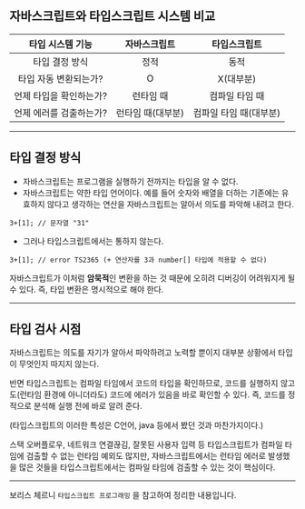 ## 자바스크립트와 타입스크립트 시스템 비교

| 타입 시스템 기능 | 자바스크립트 | 타입스크립트 |
| :---: | :---: | :---: |
| 타입 결정 방식 | 정적 | 동적 |
| 타입 자동 변환되는가? | O | X(대부분)
| 언제 타입을 확인하는가? | 런타임 때 | 컴파일 타임 때
| 언제 에러를 검출하는가? | 런타임 때(대부분) | 컴파일 타임 때(대부분)

---
## 타입 결정 방식
- 자바스크립트는 프로그램을 실행하기 전까지는 타입을 알 수 없다.
- 자바스크립트는 약한 타입 언어이다. 예를 들어 숫자와 배열을 더하는 기존에는 유효하지 않다고 생각하는 연산을 자바스크립트는 알아서 의도를 파악해 내려고 한다.
```JS
3+[1]; // 문자열 "31"
```
- 그러나 타입스크립트에서는 통하지 않는다.
```TS
3+[1]; // error TS2365 (+ 연산자를 3과 number[] 타입에 적용할 수 없다)
```

자바스크립트가 이처럼 **암묵적**인 변환을 하는 것 때문에 오히려 디버깅이 어려워지게 될 수 있다. 즉, 타입 변환은 명시적으로 해야 한다.

---
## 타입 검사 시점
자바스크립트는 의도를 자기가 알아서 파악하려고 노력할 뿐이지 대부분 상황에서 타입이 무엇인지 따지지 않는다.

반면 타입스크립트는 컴파일 타임에서 코드의 타입을 확인하므로, 코드를 실행하지 않고도(런타임 환경에 아니더라도) 코드에 에러가 있음을 바로 확인할 수 있다. 즉, 코드를 정적으로 분석해 실행 전에 바로 알려 준다.

(타입스크립트의 이러한 특성은 C언어, java 등에서 봤던 것과 마찬가지이다.)

스택 오버플로우, 네트워크 연결끊김, 잘못된 사용자 입력 등 타입스크립트가 컴파일 타임에 검출할 수 없는 런타임 예외도 많지만, 자바스크립트에서는 런타임 에러로 발생했을 많은 것들을 타입스크립트에서는 컴파일 타임에 검출할 수 있는 것이 핵심이다.


---
보리스 체르니 `타입스크립트 프로그래밍` 을 참고하여 정리한 내용입니다.